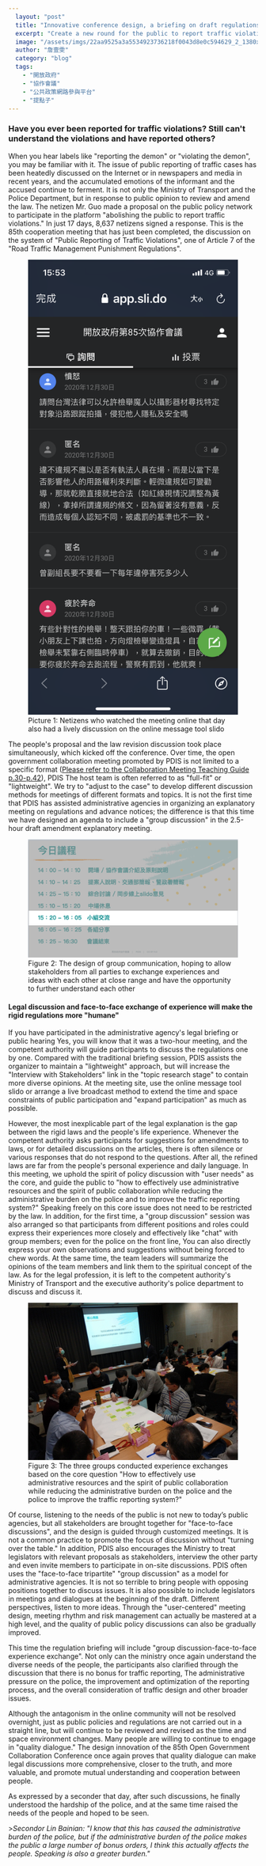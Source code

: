 ```yaml
---
  layout: "post"
  title: "Innovative conference design, a briefing on draft regulations with temperature"
  excerpt: "Create a new round for the public to report traffic violations and not fall into the battlefield of mutual labeling of \"Magic\""
  image: "/assets/imgs/22aa9525a3a5534923736218f0043d8e0c594629_2_1380x654.jpeg"
  author: "詹壹雯"
  category: "blog"
  tags: 
    - "開放政府"
    - "協作會議"
    - "公共政策網路參與平台"
    - "提點子"
---
```



### Have you ever been reported for traffic violations? Still can&#39;t understand the violations and have reported others? 

When you hear labels like &quot;reporting the demon&quot; or &quot;violating the demon&quot;, you may be familiar with it. The issue of public reporting of traffic cases has been heatedly discussed on the Internet or in newspapers and media in recent years, and the accumulated emotions of the informant and the accused continue to ferment. It is not only the Ministry of Transport and the Police Department, but in response to public opinion to review and amend the law. The netizen Mr. Guo made a proposal on the public policy network to participate in the platform &quot;abolishing the public to report traffic violations.&quot; In just 17 days, 8,637 netizens signed a response. This is the 85th cooperation meeting that has just been completed, the discussion on the system of &quot;Public Reporting of Traffic Violations&quot;, one of Article 7 of the &quot;Road Traffic Management Punishment Regulations&quot;. 

<figure> 
<img src="/assets/imgs/0221d3d01b2c0b4c6a35e0413080dccec1bafd58.png"> 
<figcaption> Picture 1: Netizens who watched the meeting online that day also had a lively discussion on the online message tool slido</figcaption> 
</figure> 



The people&#39;s proposal and the law revision discussion took place simultaneously, which kicked off the conference. Over time, the open government collaboration meeting promoted by PDIS is not limited to a specific format ([Please refer to the Collaboration Meeting Teaching Guide p.30-p.42](https://issuu.com/home/published/____v5_904c19b7ab178a)), PDIS The host team is often referred to as &quot;full-fit&quot; or &quot;lightweight&quot;. We try to &quot;adjust to the case&quot; to develop different discussion methods for meetings of different formats and topics. It is not the first time that PDIS has assisted administrative agencies in organizing an explanatory meeting on regulations and advance notices; the difference is that this time we have designed an agenda to include a &quot;group discussion&quot; in the 2.5-hour draft amendment explanatory meeting. 

<figure> 
<img src="/assets/imgs/02b132b85eefef817c82c38c643a3ccd86b75ab2.png"> 
<figcaption> Figure 2: The design of group communication, hoping to allow stakeholders from all parties to exchange experiences and ideas with each other at close range and have the opportunity to further understand each other</figcaption> 
</figure> 



#### Legal discussion and face-to-face exchange of experience will make the rigid regulations more &quot;humane&quot;


If you have participated in the administrative agency&#39;s legal briefing or public hearing Yes, you will know that it was a two-hour meeting, and the competent authority will guide participants to discuss the regulations one by one. Compared with the traditional briefing session, PDIS assists the organizer to maintain a &quot;lightweight&quot; approach, but will increase the &quot;Interview with Stakeholders&quot; link in the &quot;topic research stage&quot; to contain more diverse opinions. At the meeting site, use the online message tool slido or arrange a live broadcast method to extend the time and space constraints of public participation and &quot;expand participation&quot; as much as possible. 

However, the most inexplicable part of the legal explanation is the gap between the rigid laws and the people&#39;s life experience. Whenever the competent authority asks participants for suggestions for amendments to laws, or for detailed discussions on the articles, there is often silence or various responses that do not respond to the questions. After all, the refined laws are far from the people&#39;s personal experience and daily language. In this meeting, we uphold the spirit of policy discussion with &quot;user needs&quot; as the core, and guide the public to &quot;how to effectively use administrative resources and the spirit of public collaboration while reducing the administrative burden on the police and to improve the traffic reporting system?&quot; Speaking freely on this core issue does not need to be restricted by the law. In addition, for the first time, a &quot;group discussion&quot; session was also arranged so that participants from different positions and roles could express their experiences more closely and effectively like &quot;chat&quot; with group members; even for the police on the front line, You can also directly express your own observations and suggestions without being forced to chew words. At the same time, the team leaders will summarize the opinions of the team members and link them to the spiritual concept of the law. As for the legal profession, it is left to the competent authority&#39;s Ministry of Transport and the executive authority&#39;s police department to discuss and discuss it. 

<figure> 
<img src="/assets/imgs/31c187c2fa1354688d663ac47f9c0acaef6dcff7_2_1332x1000.jpeg"> 
<figcaption> Figure 3: The three groups conducted experience exchanges based on the core question &quot;How to effectively use administrative resources and the spirit of public collaboration while reducing the administrative burden on the police and the police to improve the traffic reporting system?&quot;</figcaption> 
</figure> 



Of course, listening to the needs of the public is not new to today’s public agencies, but all stakeholders are brought together for &quot;face-to-face discussions&quot;, and the design is guided through customized meetings. It is not a common practice to promote the focus of discussion without &quot;turning over the table.&quot; In addition, PDIS also encourages the Ministry to treat legislators with relevant proposals as stakeholders, interview the other party and even invite members to participate in on-site discussions. PDIS often uses the &quot;face-to-face tripartite&quot; &quot;group discussion&quot; as a model for administrative agencies. It is not so terrible to bring people with opposing positions together to discuss issues. It is also possible to include legislators in meetings and dialogues at the beginning of the draft. Different perspectives, listen to more ideas. Through the &quot;user-centered&quot; meeting design, meeting rhythm and risk management can actually be mastered at a high level, and the quality of public policy discussions can also be gradually improved. 

This time the regulation briefing will include &quot;group discussion-face-to-face experience exchange&quot;. Not only can the ministry once again understand the diverse needs of the people, the participants also clarified through the discussion that there is no bonus for traffic reporting, The administrative pressure on the police, the improvement and optimization of the reporting process, and the overall consideration of traffic design and other broader issues. 

Although the antagonism in the online community will not be resolved overnight, just as public policies and regulations are not carried out in a straight line, but will continue to be reviewed and revised as the time and space environment changes. Many people are willing to continue to engage in &quot;quality dialogue.&quot; The design innovation of the 85th Open Government Collaboration Conference once again proves that quality dialogue can make legal discussions more comprehensive, closer to the truth, and more valuable, and promote mutual understanding and cooperation between people. 

As expressed by a seconder that day, after such discussions, he finally understood the hardship of the police, and at the same time raised the needs of the people and hoped to be seen. 

&gt;*Secondor Lin Bainian: &quot;I know that this has caused the administrative burden of the police, but if the administrative burden of the police makes the public a large number of bonus orders, I think this actually affects the people. Speaking is also a greater burden.&quot;*
